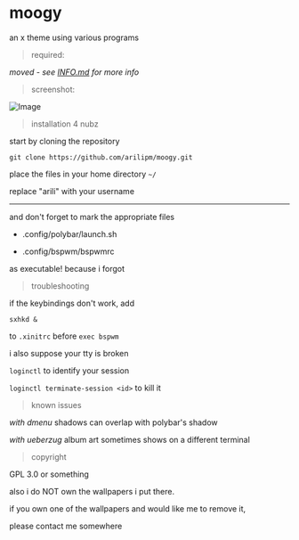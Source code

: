 # moogy
an x theme using various programs

> required:

*moved - see [INFO.md](https://github.com/setasorcer/moogy/blob/main/INFO.md) for more info*

> screenshot:

![Image](https://files.catbox.moe/vm5xep.png)

> installation 4 nubz

start by cloning the repository

`git clone https://github.com/arilipm/moogy.git`

place the files in your home directory `~/`

replace "arili" with your username

--- 

and don't forget to mark the appropriate files

* .config/polybar/launch.sh

* .config/bspwm/bspwmrc

as executable! because i forgot

> troubleshooting

if the keybindings don't work, add

`sxhkd &`

to `.xinitrc` before `exec bspwm`

i also suppose your tty is broken

`loginctl` to identify your session

`loginctl terminate-session <id>` to kill it

> known issues

*with dmenu* shadows can overlap with polybar's shadow

*with ueberzug* album art sometimes shows on a different terminal

> copyright

GPL 3.0 or something

also i do NOT own the wallpapers i put there.

if you own one of the wallpapers and would like me to remove it,

please contact me somewhere
